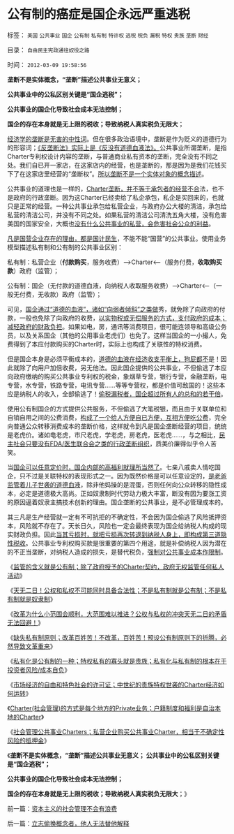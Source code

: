# 公有制的癌症是国企永远严重逃税

标签： `美国` `公共事业` `国企` `公有制` `私有制` `特许权` `逃税` `税负` `漏税` `特权` `贵族` `垄断` `财经` 

目录： `自由民主宪政通往奴役之路`

时间： `2012-03-09 19:58:56`

**垄断不是实体概念，“垄断”描述公共事业无意义；**

**公共事业中的公私区别关键是“国企逃税”；**

**公共事业的国企化导致社会成本无法控制；**

**国企的存在本身就是无上限的税收；导致纳税人真实税负无限大**；

[经济学的垄断是无害的中性词](../../../2010/11/4/市场的垄断基础将自然消失，反垄断的恶劣后果.md)。但在很多政治语境中，垄断是作为贬义的道德行为的形容词；[《反垄断法》实际上是《反没有道德血液法》。](../../../2010/11/3/“反垄断情结”与社会主义思路的深远渊源.md)公共事业所谓垄断，是指Charter专利权设计内容的垄断，与普通商业私有资本的垄断，完全没有不同之处。我们自已开一家店，在这家店内的经营，也是垄断的，那是因为是我们花钱买下了在这家店里经营的“垄断权”。[所以垄断不是一个实体对象的概念描述](../../../2011/9/17/非暴力竞争原理；没有垄断就没有私有制.md)。

公共事业的道理也是一样的，[Charter垄断，并不等于承包者的经营不合](../../../2010/11/3/全世界的反垄断法都侵犯人权.md)法，也不是政府的行政垄断。因为这Charter已经卖给了私企承包，私企是买回来的，也就只是正常的经营。一种公共事业承包给私营企业，与政府办公大楼的清洁，承包给私营的清洁公司，并没有不同之处。如果私营的清洁公司清洗五角大楼，没有危害美国的国家安全，大概也[没有什么公共事业的私营，会危害社会公众的利益](../../../2012/3/7/私有制的公共事业是如何实现私有化经营？.md)。

[凡是国营企业存在的理由，都是国计民生](../../../2012/3/6/公共服务“差别定价”将导致巨大而低效的隐性税收.md)，不能不能“国营”的公共事业。使用业务模型描述私有制和公有制的公共事业区别：

私有制：私营企业（**付款购买**，服务收费）——>Charter<——（服务付费，**收取购买款**）政府（监管）；

公有制：国企（无付款的道德血液，向纳税人收取服务收费）——>Charter<——（一般无付费，无收款）政府（监管）；

可见，[国企通过“道德的血液”，诸如“向弱者倾斜”之类做](../../../2012/3/2/Charter特权的道德责任和民企PrivteRight自负成本.md)秀，就免除了向政府的付款，一般也免除了向政府的收费，[以实物税或无偿服务的方式，支付政府的成本；减轻政府的财政负担](../../../2011/11/5/国企名“企”不是企业，国企是国防单位.md)。如果如电，房，通讯等消费项目，很可能连领导和高级公务员，以及关系国企（其他的公用事业老虎们）也免了。这样当国企的一小撮人，免费得到了本应付款购买的Charter时，实际上也构成了关联性的特权消费。

但是国企本身是必须平衡成本的，[道德的血液在经济收支平衡上，狗屁都不](wheiqin)是！因此就除了向用户加倍收费，另无他法。因此国企提供的公共事业，不但偷逃了本应向政府缴纳的购买公共事业专利权的税金，象烟草专营，银行专营，金融垄断，电专营，水专营，铁路专营，电讯专营……等等专营权，都是价值可敌国的！这些本应是纳税人的收入，全部偷逃了！[偷税漏税者，国企超过所有人的总和的若干倍](../../../2009/8/1/谁说国企不偷税漏税？.md)。

使用公有制国企的方式提供公共服务，不但偷逃了大笔税银，而且由于关联单位和自销自用之间的公费消费，[构成了一个给人方便自已方便，互相方便吃公费](../../../2009/8/1/特权二八定律，特权总令社会负担最大化.md)，完全向普通公众转移消费成本的垄断价格，这样就令到凡是国企垄断经营的项目，统统是老虎价。诸如电老虎，市尺老虎，学老虎，房老虎，医老虎……，与之相比，[民主社会只要没有FDA/医生联合会之类的行政垄断组织](../../../2011/6/10/FDA监管越多越没有公益.md)，质美价廉得似乎令人苦笑。

当[国企可以任意定价时，国企内部的高福利就理所当然了](../../../2011/6/3/工团主义的特权最大化.md)。七亲八戚卖人情吃国企，只不过是关联特权的表现形式之一。因为既然价格是可以任意设定的，[是老爸监管着儿子世袭的道德血液](../../../2012/3/1/为什么信仰社会无法避免宗教战争？.md)，除非他妈操的是混蛋，否则任何向公众转移的隐性成本，必定是道德极大高尚。正如奴隶制时代劳动力极大丰富，断没有因为要涨工资的原因逼着奴隶主搞技术创新的理由。国企垄断的公共事业，是不必管理成本的。

其三凡是生产经营就一定有不可抗拒的不确定性，不会因为国企偷逃了风险抵押资本，风险就不存在了。天长日久，风险也一定会最终表现为国企给纳税人构成的现实财政负担。因此[当其亏损时，就把亏损再次转退到纳税人身上，即构成第三道隐性税收](../../../2012/3/3/私有制淘汰剥削关系，公有制淘汰弱势群体.md)。公共事业专利权购买款是很重要的第四个用途，就是补偿纳税人因为潜在的不正当垄断，对纳税人造成的损失，是替代税负，[强制对公共事业成本作限制](../../../2012/3/7/私有制的公共事业是如何实现私有化经营？.md)。

《[监管的含义就是公有制；除了政府授予的Charter契约，政府无权监管任何私人活动](../../../2012/3/7/监管的含义就是公有制；监管本身就意味着国进民退.md)》

《[天无二日！公权和私权不可能同时具备合法性；不是私有制就是公有制；不是私有制就是奴隶制](../../../2012/3/7/天无二日！公权和私权不可能同时具备合法性；.md)》

《[改革为什么小范围会顺利，大范围难以推进？公权与私权的冲突天无二日的矛盾无法回避！](../../../2012/3/7/改革为什么小范围会顺利，大范围难以推进？.md)》

《[缺失私有制原则；改革百姓苦！不改革，百姓苦！预设公有制原则下的折腾，必然导致文革重来](../../../2012/3/8/缺失私有制原则，折腾总成黄宗羲定律.md)》

《[私有化是公有制的一种；特权私有的寡头就是贵族；私有化与私有制的根本在于投资者风险/成本自负](../../../2012/3/8/私有化是公有制的一种形式.md)》

《[市场经济的自由和特色社会的许可证；中世纪的贵族特权世袭的Charter经济如何运转](../../../2012/3/8/市场经济的自由，计划经济的许可证.md)》

《[Charter(社会管理)的方式是每个地方的Private业务；户籍制度和福利是自治本地的Charter](../../../2012/3/8/户籍制度和福利是自治本地的公共事业.md)》

《[社会管理公共事业Charters；私营企业购买公共事业Charter，相当于不确定性风险的抵押金](../../../2012/3/9/资本主义的社会管理不会有浪费.md)》

《**垄断不是实体概念，“垄断”描述公共事业无意义； 公共事业中的公私区别关键是“国企逃税”；**

**公共事业的国企化导致社会成本无法控制；**

**国企的存在本身就是无上限的税收；导致纳税人真实税负无限大**；》



前一篇：[资本主义的社会管理不会有浪费](../../../2012/3/9/资本主义的社会管理不会有浪费.md)

后一篇：[立志偷换概念者，他人无法替他解释](../../../2012/3/9/立志偷换概念者，他人无法替他解释.md)